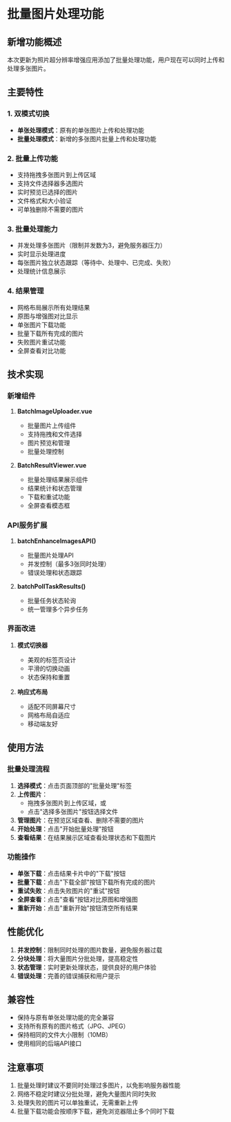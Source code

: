 # 批量图片处理功能

## 新增功能概述

本次更新为照片超分辨率增强应用添加了批量处理功能，用户现在可以同时上传和处理多张图片。

## 主要特性

### 1. 双模式切换
- **单张处理模式**：原有的单张图片上传和处理功能
- **批量处理模式**：新增的多张图片批量上传和处理功能

### 2. 批量上传功能
- 支持拖拽多张图片到上传区域
- 支持文件选择器多选图片
- 实时预览已选择的图片
- 文件格式和大小验证
- 可单独删除不需要的图片

### 3. 批量处理能力
- 并发处理多张图片（限制并发数为3，避免服务器压力）
- 实时显示处理进度
- 每张图片独立状态跟踪（等待中、处理中、已完成、失败）
- 处理统计信息展示

### 4. 结果管理
- 网格布局展示所有处理结果
- 原图与增强图对比显示
- 单张图片下载功能
- 批量下载所有完成的图片
- 失败图片重试功能
- 全屏查看对比功能

## 技术实现

### 新增组件

1. **BatchImageUploader.vue**
   - 批量图片上传组件
   - 支持拖拽和文件选择
   - 图片预览和管理
   - 批量处理控制

2. **BatchResultViewer.vue**
   - 批量处理结果展示组件
   - 结果统计和状态管理
   - 下载和重试功能
   - 全屏查看模态框

### API服务扩展

1. **batchEnhanceImagesAPI()**
   - 批量图片处理API
   - 并发控制（最多3张同时处理）
   - 错误处理和状态跟踪

2. **batchPollTaskResults()**
   - 批量任务状态轮询
   - 统一管理多个异步任务

### 界面改进

1. **模式切换器**
   - 美观的标签页设计
   - 平滑的切换动画
   - 状态保持和重置

2. **响应式布局**
   - 适配不同屏幕尺寸
   - 网格布局自适应
   - 移动端友好

## 使用方法

### 批量处理流程

1. **选择模式**：点击页面顶部的"批量处理"标签
2. **上传图片**：
   - 拖拽多张图片到上传区域，或
   - 点击"选择多张图片"按钮选择文件
3. **管理图片**：在预览区域查看、删除不需要的图片
4. **开始处理**：点击"开始批量处理"按钮
5. **查看结果**：在结果展示区域查看处理状态和下载图片

### 功能操作

- **单张下载**：点击结果卡片中的"下载"按钮
- **批量下载**：点击"下载全部"按钮下载所有完成的图片
- **重试失败**：点击失败图片的"重试"按钮
- **全屏查看**：点击"查看"按钮对比原图和增强图
- **重新开始**：点击"重新开始"按钮清空所有结果

## 性能优化

1. **并发控制**：限制同时处理的图片数量，避免服务器过载
2. **分块处理**：将大量图片分批处理，提高稳定性
3. **状态管理**：实时更新处理状态，提供良好的用户体验
4. **错误处理**：完善的错误捕获和用户提示

## 兼容性

- 保持与原有单张处理功能的完全兼容
- 支持所有原有的图片格式（JPG、JPEG）
- 保持相同的文件大小限制（10MB）
- 使用相同的后端API接口

## 注意事项

1. 批量处理时建议不要同时处理过多图片，以免影响服务器性能
2. 网络不稳定时建议分批处理，避免大量图片同时失败
3. 处理失败的图片可以单独重试，无需重新上传
4. 批量下载功能会按顺序下载，避免浏览器阻止多个同时下载
